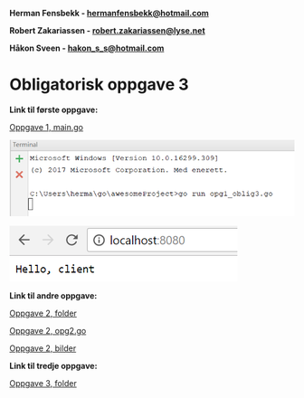 **Herman Fensbekk - hermanfensbekk@hotmail.com**

**Robert Zakariassen - robert.zakariassen@lyse.net**

**Håkon Sveen - hakon_s_s@hotmail.com**

# Obligatorisk oppgave 3 #

**Link til første oppgave:**


[Oppgave 1, main.go](https://github.com/Robertz25/IT-med-gutta/blob/master/Oblig3/Oppgave1/Oppgave1/main.go)

![Alt text](https://github.com/Robertz25/IT-med-gutta/blob/master/Oblig3/Oppgave1/Oppgave1/op1_3.png)

![Alt text](https://github.com/Robertz25/IT-med-gutta/blob/master/Oblig3/Oppgave1/Oppgave1/opg1_ob3.png)

**Link til andre oppgave:**


[Oppgave 2, folder](https://github.com/Robertz25/IT-med-gutta/tree/master/Oblig3/Oppgave2)

[Oppgave 2, opg2.go](https://github.com/Robertz25/IT-med-gutta/blob/master/Oblig3/Oppgave2/opg2.go)

[Oppgave 2, bilder](https://github.com/Robertz25/IT-med-gutta/tree/master/Oblig3/Oppgave2/bilder)





**Link til tredje oppgave:**

[Oppgave 3, folder](https://github.com/Robertz25/IT-med-gutta/tree/master/Oblig3/Oppgave3)



